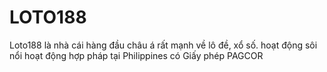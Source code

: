 # LOTO188
Loto188 là nhà cái hàng đầu châu á rất mạnh về lô đề, xổ số. hoạt động sôi nổi hoạt động hợp pháp tại Philippines có Giấy phép PAGCOR
